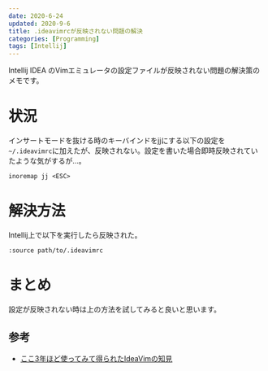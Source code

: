 ```yaml
---
date: 2020-6-24
updated: 2020-9-6
title: .ideavimrcが反映されない問題の解決
categories: [Programming]
tags: [Intellij]
---
```


Intellij IDEA のVimエミュレータの設定ファイルが反映されない問題の解決策のメモです。

<!--more-->

# 状況

インサートモードを抜ける時のキーバインドをjjにする以下の設定を`~/.ideavimrc`に加えたが、反映されない。設定を書いた場合即時反映されていたような気がするが...。

```
inoremap jj <ESC>
```

# 解決方法

Intellij上で以下を実行したら反映された。

```
:source path/to/.ideavimrc
```

# まとめ

設定が反映されない時は上の方法を試してみると良いと思います。

## 参考

- [ここ3年ほど使ってみて得られたIdeaVimの知見](https://yukidarake.hateblo.jp/entry/2019/11/18/220737)
